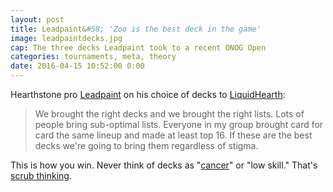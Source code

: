 ```yaml
---
layout: post
title: Leadpaint&#58; 'Zoo is the best deck in the game'
image: leadpaintdecks.jpg
cap: The three decks Leadpaint took to a recent ONOG Open
categories: tournaments, meta, theory
date: 2016-04-15 10:52:00 0:00
---
```


Hearthstone pro [Leadpaint](http://pro.eslgaming.com/hearthstone/legendary/winter-2014-15/player/leadpaint/) on his choice of decks to [LiquidHearth](http://www.liquidhearth.com/forum/hearthstone/507590-leadpaint-zoo-is-the-best-deck-in-the-game): 

> We brought the right decks and we brought the right lists. Lots of people bring sub-optimal lists. Everyone in my group brought card for card the same lineup and made at least top 16. If these are the best decks we're going to bring them regardless of stigma.

This is how you win. Never think of decks as "[cancer](https://www.reddit.com/r/hearthstone/search?q=cancer&restrict_sr=on)" or "low skill." That's [scrub thinking](http://www.sirlin.net/articles/playing-to-win).